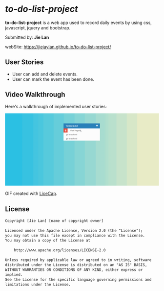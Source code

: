 #  *to-do-list-project*

**to-do-list-project** is a web app used to record daily events by using css, javascript, jquery and bootstrap.

Submitted by: **Jie Lan**

webSite: https://jiejaylan.github.io/to-do-list-project/

## User Stories
* User can add and delete events.
* User can mark the event has been done.


## Video Walkthrough 

Here's a walkthrough of implemented user stories:

<img src='view1.gif' title='Video Walkthrough' width='' alt='Video Walkthrough' />

GIF created with [LiceCap](http://www.cockos.com/licecap/).



## License

    Copyright [Jie Lan] [name of copyright owner]

    Licensed under the Apache License, Version 2.0 (the "License");
    you may not use this file except in compliance with the License.
    You may obtain a copy of the License at

        http://www.apache.org/licenses/LICENSE-2.0

    Unless required by applicable law or agreed to in writing, software
    distributed under the License is distributed on an "AS IS" BASIS,
    WITHOUT WARRANTIES OR CONDITIONS OF ANY KIND, either express or implied.
    See the License for the specific language governing permissions and
    limitations under the License.
